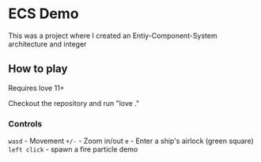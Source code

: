 # ECS Demo

This was a project where I created an Entiy-Component-System architecture and integer

## How to play

Requires love 11+

Checkout the repository and run "love ."

### Controls
`wasd` - Movement
`+/-` - Zoom in/out
`e` - Enter a ship's airlock (green square) 
`left click` - spawn a fire particle demo
